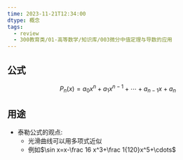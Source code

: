 ```yaml
---
time: 2023-11-21T12:34:00
dtype: 概念
tags:
  - review
  - 300教育类/01-高等数学/知识库/003微分中值定理与导数的应用
---
```

## 公式
$$P_n(x)=a_0x^n+a_1x^{n-1}+\cdots+a_{n-1}x+a_n$$
## 用途
- 泰勒公式的观点:
	- 光滑曲线可以用多项式近似
	- 例如$\sin x=x-\frac 16 x^3+\frac 1{120}x^5+\cdots$